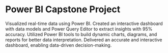 # Power BI Capstone Project
Visualized real-time data using Power BI.
Created an interactive dashboard with data models and Power Query Editor to extract insights with 95% accuracy.
Utilized Power BI tools to build dynamic charts, diagrams, and reports for better data interpretation.
Delivered an accurate and interactive dashboard, enabling data-driven decision-making.

